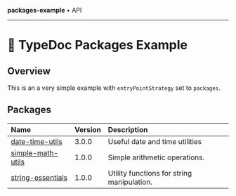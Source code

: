 **packages-example** • API

***

# :wave: TypeDoc Packages Example

## Overview

This is an a very simple example with `entryPointStrategy` set to `packages`.

## Packages

| Name | Version | Description |
| :------ | :------ | :------ |
| [date-time-utils](date-time-utils/README.md) | 3.0.0 | Useful date and time utilities |
| [simple-math-utils](simple-math-utils/README.md) | 1.0.0 | Simple arithmetic operations. |
| [string-essentials](string-essentials/README.md) | 1.0.0 | Utility functions for string manipulation. |
